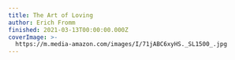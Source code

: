 ```yaml
---
title: The Art of Loving
author: Erich Fromm
finished: 2021-03-13T00:00:00.000Z
coverImage: >-
  https://m.media-amazon.com/images/I/71jABC6xyHS._SL1500_.jpg
---
```

